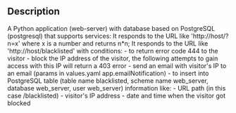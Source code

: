 ## Description 
A Python application (web-server) with database based on PostgreSQL (postgresql) that supports services:
  It responds to the URL like 'http://host/?n=x' where x is a number and returns n*n;
  It responds to the URL like 'http://host/blacklisted' with conditions:
    - to return error code 444 to the visitor
    - block the IP address of the visitor, the following attempts to gain access with this IP will return a 403 error
    - send an email with visitor's IP to an email (params in values.yaml app.emailNotification)
    - to insert into PostgreSQL table (table name blacklisted, scheme name web_server, database web_server, user web_server) information like:
      - URL path (in this case /blacklisted)
      - visitor's IP address
      - date and time when the visitor got blocked

